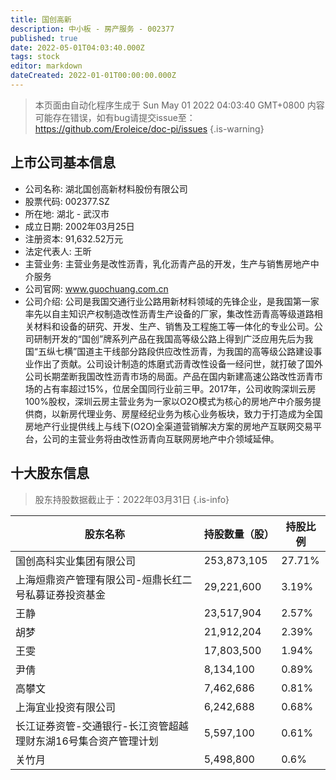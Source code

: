 ```yaml
---
title: 国创高新
description: 中小板 - 房产服务 - 002377
published: true
date: 2022-05-01T04:03:40.000Z
tags: stock
editor: markdown
dateCreated: 2022-01-01T00:00:00.000Z
---
```


> 本页面由自动化程序生成于 Sun May 01 2022 04:03:40 GMT+0800
> 内容可能存在错误，如有bug请提交issue至：https://github.com/Eroleice/doc-pi/issues
{.is-warning}

## 上市公司基本信息
- 公司名称: 湖北国创高新材料股份有限公司
- 股票代码: 002377.SZ
- 所在地: 湖北 - 武汉市
- 成立日期: 2002年03月25日
- 注册资本: 91,632.52万元
- 法定代表人: 王昕
- 主营业务: 主营业务是改性沥青，乳化沥青产品的开发，生产与销售房地产中介服务
- 公司官网: www.guochuang.com.cn
- 公司介绍: 公司是我国交通行业公路用新材料领域的先锋企业，是我国第一家率先以自主知识产权制造改性沥青生产设备的厂家，集改性沥青高等级道路相关材料和设备的研究、开发、生产、销售及工程施工等一体化的专业公司。公司研制开发的“国创”牌系列产品在我国高等级公路上得到广泛应用先后为我国“五纵七横”国道主干线部分路段供应改性沥青，为我国的高等级公路建设事业作出了贡献。公司设计制造的炼磨式沥青改性设备一经问世，就打破了国外公司长期垄断我国改性沥青市场的局面。产品在国内新建高速公路改性沥青市场的占有率超过15%，位居全国同行业前三甲。2017年，公司收购深圳云房100%股权，深圳云房主营业务为一家以O2O模式为核心的房地产中介服务提供商，以新房代理业务、房屋经纪业务为核心业务板块，致力于打造成为全国房地产行业提供线上与线下(O2O)全渠道营销解决方案的房地产互联网交易平台，公司的主营业务将由改性沥青向互联网房地产中介领域延伸。


## 十大股东信息
> 股东持股数据截止于：2022年03月31日
{.is-info}

| 股东名称 | 持股数量（股） | 持股比例 |
| --- | --- | --- |
| 国创高科实业集团有限公司 | 253,873,105 | 27.71% |
| 上海烜鼎资产管理有限公司-烜鼎长红二号私募证券投资基金 | 29,221,600 | 3.19% |
| 王静 | 23,517,904 | 2.57% |
| 胡梦 | 21,912,204 | 2.39% |
| 王雯 | 17,803,500 | 1.94% |
| 尹倩 | 8,134,100 | 0.89% |
| 高攀文 | 7,462,686 | 0.81% |
| 上海宜业投资有限公司 | 6,242,688 | 0.68% |
| 长江证券资管-交通银行-长江资管超越理财东湖16号集合资产管理计划 | 5,597,100 | 0.61% |
| 关竹月 | 5,498,800 | 0.6% |




